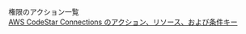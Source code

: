 権限のアクション一覧  
[AWS CodeStar Connections のアクション、リソース、および条件キー](https://docs.aws.amazon.com/ja_jp/service-authorization/latest/reference/list_awscodestarconnections.html)

